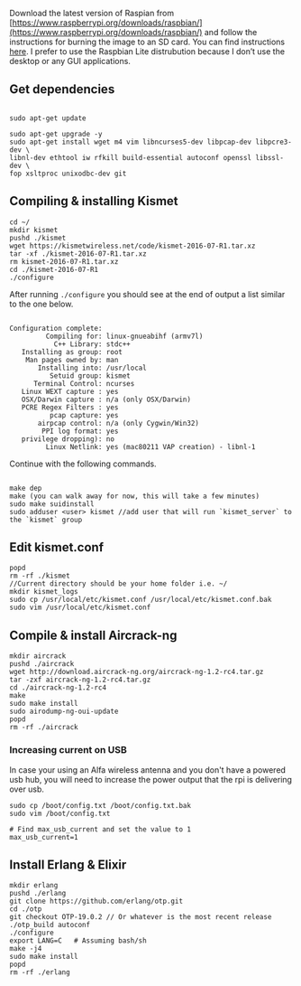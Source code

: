 Download the latest version of Raspian from [https://www.raspberrypi.org/downloads/raspbian/](https://www.raspberrypi.org/downloads/raspbian/) and follow the instructions for burning the image to an SD card. You can find instructions [here](https://www.raspberrypi.org/documentation/installation/installing-images/README.md). I prefer to use the Raspbian Lite distrubution because I don’t use the desktop or any GUI applications.

## Get dependencies
```

sudo apt-get update

sudo apt-get upgrade -y
sudo apt-get install wget m4 vim libncurses5-dev libpcap-dev libpcre3-dev \
libnl-dev ethtool iw rfkill build-essential autoconf openssl libssl-dev \
fop xsltproc unixodbc-dev git

```

## Compiling & installing Kismet
```
cd ~/
mkdir kismet
pushd ./kismet
wget https://kismetwireless.net/code/kismet-2016-07-R1.tar.xz
tar -xf ./kismet-2016-07-R1.tar.xz
rm kismet-2016-07-R1.tar.xz
cd ./kismet-2016-07-R1
./configure

```

After running `./configure` you should see at the end of output a list similar to the one below.

```

Configuration complete:
         Compiling for: linux-gnueabihf (armv7l)
           C++ Library: stdc++
   Installing as group: root
    Man pages owned by: man
       Installing into: /usr/local
          Setuid group: kismet
      Terminal Control: ncurses
   Linux WEXT capture : yes
   OSX/Darwin capture : n/a (only OSX/Darwin)
   PCRE Regex Filters : yes
          pcap capture: yes
       airpcap control: n/a (only Cygwin/Win32)
        PPI log format: yes
   privilege dropping): no
         Linux Netlink: yes (mac80211 VAP creation) - libnl-1 
```

Continue with the following commands.

```

make dep 
make (you can walk away for now, this will take a few minutes)
sudo make suidinstall
sudo adduser <user> kismet //add user that will run `kismet_server` to the `kismet` group
```

## Edit kismet.conf
```
popd
rm -rf ./kismet
//Current directory should be your home folder i.e. ~/
mkdir kismet_logs
sudo cp /usr/local/etc/kismet.conf /usr/local/etc/kismet.conf.bak
sudo vim /usr/local/etc/kismet.conf
```

## Compile & install Aircrack-ng
```
mkdir aircrack
pushd ./aircrack
wget http://download.aircrack-ng.org/aircrack-ng-1.2-rc4.tar.gz
tar -zxf aircrack-ng-1.2-rc4.tar.gz
cd ./aircrack-ng-1.2-rc4
make
sudo make install
sudo airodump-ng-oui-update
popd
rm -rf ./aircrack
```

### Increasing current on USB

In case your using an Alfa wireless antenna and you don't have a powered usb hub,
you will need to increase the power output that the rpi is delivering over usb.

```
sudo cp /boot/config.txt /boot/config.txt.bak
sudo vim /boot/config.txt

# Find max_usb_current and set the value to 1 
max_usb_current=1
```


## Install Erlang & Elixir
```
mkdir erlang
pushd ./erlang
git clone https://github.com/erlang/otp.git
cd ./otp
git checkout OTP-19.0.2 // Or whatever is the most recent release
./otp_build autoconf
./configure
export LANG=C   # Assuming bash/sh
make -j4
sudo make install
popd
rm -rf ./erlang
```
